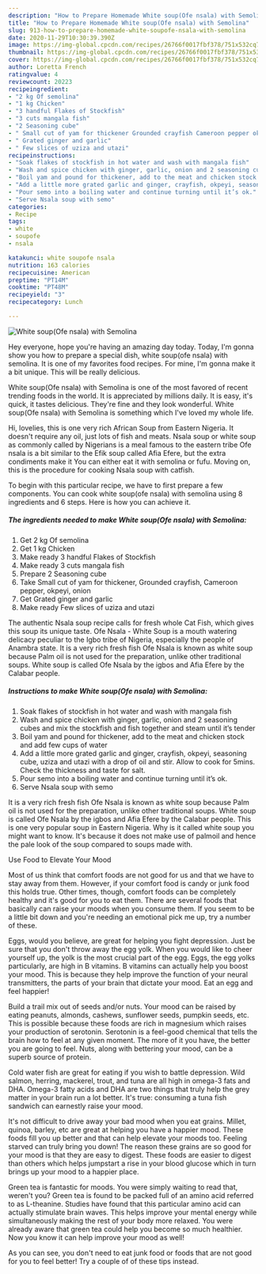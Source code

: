 ```yaml
---
description: "How to Prepare Homemade White soup(Ofe nsala) with Semolina"
title: "How to Prepare Homemade White soup(Ofe nsala) with Semolina"
slug: 913-how-to-prepare-homemade-white-soupofe-nsala-with-semolina
date: 2020-11-29T10:30:39.390Z
image: https://img-global.cpcdn.com/recipes/26766f0017fbf378/751x532cq70/white-soupofe-nsala-with-semolina-recipe-main-photo.jpg
thumbnail: https://img-global.cpcdn.com/recipes/26766f0017fbf378/751x532cq70/white-soupofe-nsala-with-semolina-recipe-main-photo.jpg
cover: https://img-global.cpcdn.com/recipes/26766f0017fbf378/751x532cq70/white-soupofe-nsala-with-semolina-recipe-main-photo.jpg
author: Loretta French
ratingvalue: 4
reviewcount: 20223
recipeingredient:
- "2 kg Of semolina"
- "1 kg Chicken"
- "3 handful Flakes of Stockfish"
- "3 cuts mangala fish"
- "2 Seasoning cube"
- " Small cut of yam for thickener Grounded crayfish Cameroon pepper okpeyi onion"
- " Grated ginger and garlic"
- " Few slices of uziza and utazi"
recipeinstructions:
- "Soak flakes of stockfish in hot water and wash with mangala fish"
- "Wash and spice chicken with ginger, garlic, onion and 2 seasoning cubes and mix the stockfish and fish together and steam until it’s tender"
- "Boil yam and pound for thickener, add to the meat and chicken stock and add few cups of water"
- "Add a little more grated garlic and ginger, crayfish, okpeyi, seasoning cube, uziza and utazi with a drop of oil and stir. Allow to cook for 5mins. Check the thickness and taste for salt."
- "Pour semo into a boiling water and continue turning until it’s ok."
- "Serve Nsala soup with semo"
categories:
- Recipe
tags:
- white
- soupofe
- nsala

katakunci: white soupofe nsala 
nutrition: 163 calories
recipecuisine: American
preptime: "PT14M"
cooktime: "PT48M"
recipeyield: "3"
recipecategory: Lunch

---
```



![White soup(Ofe nsala) with Semolina](https://img-global.cpcdn.com/recipes/26766f0017fbf378/751x532cq70/white-soupofe-nsala-with-semolina-recipe-main-photo.jpg)

Hey everyone, hope you're having an amazing day today. Today, I'm gonna show you how to prepare a special dish, white soup(ofe nsala) with semolina. It is one of my favorites food recipes. For mine, I'm gonna make it a bit unique. This will be really delicious.

White soup(Ofe nsala) with Semolina is one of the most favored of recent trending foods in the world. It is appreciated by millions daily. It is easy, it's quick, it tastes delicious. They're fine and they look wonderful. White soup(Ofe nsala) with Semolina is something which I've loved my whole life.

Hi, lovelies, this is one very rich African Soup from Eastern Nigeria. It doesn&#39;t require any oil, just lots of fish and meats. Nsala soup or white soup as commonly called by Nigerians is a meal famous to the eastern tribe Ofe nsala is a bit similar to the Efik soup called Afia Efere, but the extra condiments make it You can either eat it with semolina or fufu. Moving on, this is the procedure for cooking Nsala soup with catfish.


To begin with this particular recipe, we have to first prepare a few components. You can cook white soup(ofe nsala) with semolina using 8 ingredients and 6 steps. Here is how you can achieve it.

<!--inarticleads1-->

##### The ingredients needed to make White soup(Ofe nsala) with Semolina:

1. Get 2 kg Of semolina
1. Get 1 kg Chicken
1. Make ready 3 handful Flakes of Stockfish
1. Make ready 3 cuts mangala fish
1. Prepare 2 Seasoning cube
1. Take  Small cut of yam for thickener, Grounded crayfish, Cameroon pepper, okpeyi, onion
1. Get  Grated ginger and garlic
1. Make ready  Few slices of uziza and utazi


The authentic Nsala soup recipe calls for fresh whole Cat Fish, which gives this soup its unique taste. Ofe Nsala - White Soup is a mouth watering delicacy peculiar to the Igbo tribe of Nigeria, especially the people of Anambra state. It is a very rich fresh fish Ofe Nsala is known as white soup because Palm oil is not used for the preparation, unlike other traditional soups. White soup is called Ofe Nsala by the igbos and Afia Efere by the Calabar people. 

<!--inarticleads2-->

##### Instructions to make White soup(Ofe nsala) with Semolina:

1. Soak flakes of stockfish in hot water and wash with mangala fish
1. Wash and spice chicken with ginger, garlic, onion and 2 seasoning cubes and mix the stockfish and fish together and steam until it’s tender
1. Boil yam and pound for thickener, add to the meat and chicken stock and add few cups of water
1. Add a little more grated garlic and ginger, crayfish, okpeyi, seasoning cube, uziza and utazi with a drop of oil and stir. Allow to cook for 5mins. Check the thickness and taste for salt.
1. Pour semo into a boiling water and continue turning until it’s ok.
1. Serve Nsala soup with semo


It is a very rich fresh fish Ofe Nsala is known as white soup because Palm oil is not used for the preparation, unlike other traditional soups. White soup is called Ofe Nsala by the igbos and Afia Efere by the Calabar people. This is one very popular soup in Eastern Nigeria. Why is it called white soup you might want to know. It&#39;s because it does not make use of palmoil and hence the pale look of the soup compared to soups made with. 

Use Food to Elevate Your Mood


Most of us think that comfort foods are not good for us and that we have to stay away from them. However, if your comfort food is candy or junk food this holds true. Other times, though, comfort foods can be completely healthy and it's good for you to eat them. There are several foods that basically can raise your moods when you consume them. If you seem to be a little bit down and you're needing an emotional pick me up, try a number of these.

Eggs, would you believe, are great for helping you fight depression. Just be sure that you don't throw away the egg yolk. When you would like to cheer yourself up, the yolk is the most crucial part of the egg. Eggs, the egg yolks particularly, are high in B vitamins. B vitamins can actually help you boost your mood. This is because they help improve the function of your neural transmitters, the parts of your brain that dictate your mood. Eat an egg and feel happier!

Build a trail mix out of seeds and/or nuts. Your mood can be raised by eating peanuts, almonds, cashews, sunflower seeds, pumpkin seeds, etc. This is possible because these foods are rich in magnesium which raises your production of serotonin. Serotonin is a feel-good chemical that tells the brain how to feel at any given moment. The more of it you have, the better you are going to feel. Nuts, along with bettering your mood, can be a superb source of protein.

Cold water fish are great for eating if you wish to battle depression. Wild salmon, herring, mackerel, trout, and tuna are all high in omega-3 fats and DHA. Omega-3 fatty acids and DHA are two things that truly help the grey matter in your brain run a lot better. It's true: consuming a tuna fish sandwich can earnestly raise your mood. 

It's not difficult to drive away your bad mood when you eat grains. Millet, quinoa, barley, etc are great at helping you have a happier mood. These foods fill you up better and that can help elevate your moods too. Feeling starved can truly bring you down! The reason these grains are so good for your mood is that they are easy to digest. These foods are easier to digest than others which helps jumpstart a rise in your blood glucose which in turn brings up your mood to a happier place.

Green tea is fantastic for moods. You were simply waiting to read that, weren't you? Green tea is found to be packed full of an amino acid referred to as L-theanine. Studies have found that this particular amino acid can actually stimulate brain waves. This helps improve your mental energy while simultaneously making the rest of your body more relaxed. You were already aware that green tea could help you become so much healthier. Now you know it can help improve your mood as well!

As you can see, you don't need to eat junk food or foods that are not good for you to feel better! Try  a  couple of  of  these  tips  instead.

